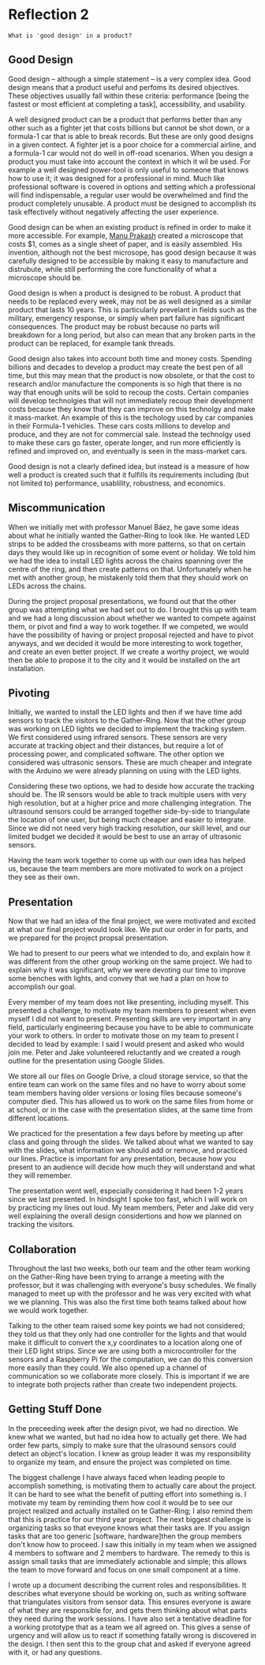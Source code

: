 # Reflection 2

`What is 'good design' in a product?`

## Good Design

Good design – although a simple statement – is a very complex idea. Good design means that a product useful and perfoms its desired objectives. These objectives usuallly fall within these criteria: performance [being the fastest or most efficient at completing a task], accessibility, and usability.

A well designed product can be a product that performs better than any other such as a fighter jet that costs billions but cannot be shot down, or a formula-1 car that is able to break records. But these are only good designs in a given contect. A fighter jet is a poor choice for a commercial airline, and a formula-1 car would not do well in off-road scenarios. When you design a product you must take into account the context in which it wil be used. For example a well designed power-tool is only useful to someone that knows how to use it; it was designed for a professional in mind. Much like professional software is covered in options and setting which a professional will find indispensable, a regular user would be overwhelmed and find the product completely unusable. A product must be designed to accomplish its task effectively without negatively affecting the user experience.

Good design can be when an existing product is refined in order to make it more accessible. For example, <a href="https://www.theatlantic.com/science/archive/2015/09/one-dollar-origami-microscope-foldscope/403156/">Manu Prakash</a> created a microscope that costs $1, comes as a single sheet of paper, and is easily assembled. His invention, although not the best microsope, has good design because it was carefully designed to be accessible by making it easy to manufacture and distrubute, while still performing the core functionality of what a microscope should be.

Good design is when a product is designed to be robust. A product that needs to be replaced every week, may not be as well designed as a similar product that lasts 10 years. This is particularly prevelant in fields such as the military, emergency response, or simply when part failure has significant consequences. The product may be robust because no parts will breakdown for a long period, but also can mean that any broken parts in the product can be replaced, for example tank threads.

Good design also takes into account both time and money costs. Spending billions and decades to develop a product may create the best pen of all time, but this may mean that the product is now obsolete, or that the cost to research and/or manufacture the components is so high that there is no way that enough units will be sold to recoup the costs. Certain companies will develop technolgies that will not immediately recoup their development costs because they know that they can improve on this technolgy and make it mass-market. An example of this is the techology used by car companies in their Formula-1 vehicles. These cars costs millions to develop and produce, and they are not  for commercial sale. Instead the technolgy used to make these cars go faster, operate longer, and run more efficiently is refined and improved on, and eventually is seen in the mass-market cars.

Good design is not a clearly defined idea, but instead is a measure of how well a product is created such that it fulfills its requirements including (but not limited to) performance, usablility, robustness, and economics.

## Miscommunication

When we initially met with professor Manuel Báez, he gave some ideas about what he initially wanted the Gather-Ring to look like. He wanted LED strips to be added the crossbeams with more patterns, so that on certain days they would like up in recognition of some event or holiday. We told him we had the idea to install LED lights across the chains spanning over the centre of the ring, and then create patterns on that. Unfortunately when he met with another group, he mistakenly told them that they should work on LEDs across the chains.

During the project proposal presentations, we found out that the other group was attempting what we had set out to do. I brought this up with team and we had a long discussion about whether we wanted to compete against them, or pivot and find a way to work together. If we competed, we would have the possibility of having or project proposal rejected and have to pivot anyways, and we decided it would be more interesting to work together, and create an even better project. If we create a worthy project, we would then be able to propose it to the city and it would be installed on the art installation.

## Pivoting

Initially, we wanted to install the LED lights and then if we have time add sensors to track the visitors to the Gather-Ring. Now that the other group was working on LED lights we decided to implement the tracking system. We first considered using infrared sensors. These sensors are very accurate at tracking object and their distances, but require a lot of processing power, and complicated software. The other option we considered was ultrasonic sensors. These are much cheaper and integrate with the Arduino we were already planning on using with the LED lights.

Considering these two options, we had to deside how accurate the tracking should be. The IR sensors would be able to track multiple users with very high resolution, but at a higher price and more challenging integration. The ultrasound sensors could be arranged together side-by-side to triangulate the location of one user, but being much cheaper and easier to integrate. Since we did not need very high tracking resolution, our skill level, and our limited budget we decided it would be best to use an array of ultrasonic sensors.

Having the team work together to come up with our own idea has helped us, because the team members are more motivated to work on a project they see as their own.

## Presentation

Now that we had an idea of the final project, we were motivated and excited at what our final project would look like. We put our order in for parts, and we prepared for the project propsal presentation.

We had to present to our peers what we intended to do, and explain how it was different from the other group working on the same project. We had to explain why it was significant, why we were devoting our time to improve some benches with lights, and convey that we had a plan on how to accomplish our goal.

Every member of my team does not like presenting, including myself. This presented a challenge, to motivate my team members to present when even myself I did not want to present. Presenting skills are very important in any field, particularly engineering because you have to be able to communicate your work to others. In order to motivate those on my team to present I decided to lead by example: I said I would present and asked who would join me. Peter and Jake volunteered reluctantly and we created a rough outline for the presentation using Google Slides.

We store all our files on Google Drive, a cloud storage service, so that the entire team can work on the same files and no have to worry about some team members having older versions or losing files because someone's computer died. This has allowed us to work on the same files from home or at school, or in the case with the presentation slides, at the same time from different locations.

We practiced for the presentation a few days before by meeting up after class and going through the slides. We talked about what we wanted to say with the slides, what information we should add or remove, and practiced our lines. Practice is important for any presentation, because how you present to an audience will decide how much they will understand and what they will remember.

The presentation went well, especially considering it had been 1-2 years since we last presented. In hindsight I spoke too fast, which I will work on by practicing my lines out loud. My team members, Peter and Jake did very well explaining the overall design considertions and how we planned on tracking the visitors.

## Collaboration

Throughout the last two weeks, both our team and the other team working on the Gather-Ring have been trying to arrange a meeting with the professor, but it was challenging with everyone's busy schedules. We finally managed to meet up with the professor and he was very excited with what we we planning. This was also the first time both teams talked about how we would work together.

Talking to the other team raised some key points we had not considered; they told us that they only had one controller for the lights and that would make it difficult to convert the x,y coordinates to a location along one of their LED light strips. Since we are using both a microcontroller for the sensors and a Raspberry Pi for the computation, we can do this conversion more easily than they could. We also opened up a channel of communication so we collaborate more closely. This is important if we are to integrate both projects rather than create two independent projects.

## Getting Stuff Done

In the preceeding week after the design pivot, we had no direction. We knew what we wanted, but had no idea how to actually get there. We had order few parts, simply to make sure that the ulrasound sensors could detect an object's location. I knew as group leader it was my responsibility to organize my team, and ensure the project was completed on time.

The biggest challenge I have always faced when leading people to accomplish something, is motivating them to actually care about the project. It can be hard to see what the benefit of putting effort into something is. I motivate my team by reminding them how cool it would be to see our project realized and actually installed on te Gather-Ring; I also remind them that this is practice for our third year project. The next biggest challenge is organizing tasks so that eveyone knows what their tasks are. If you assign tasks that are too generic [software, hardware]then the group members don't know how to proceed. I saw this initially in my team when we assigned 4 members to software and 2 members to hardware. The remedy to this is assign small tasks that are immediately actionable and simple; this allows the team to move forward and focus on one small component at a time.

I wrote up a document describing the current roles and responsibilities. It describes what everyone should be working on, such as writing software that triangulates visitors from sensor data. This ensures everyone is aware of what they are responsible for, and gets them thinking about what parts they need during the work sessions. I have also set a tentative deadline for a working prototype that as a team we all agreed on. This gives a sense of urgency and will allow us to react if something fatally wrong is discovered in the design. I then sent this to the group chat and asked if everyone agreed with it, or had any questions.